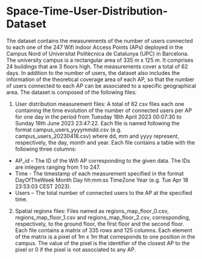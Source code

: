 # Space-Time-User-Distribution-Dataset
The dataset contains the measurements of the number of users connected to each one of the 247 Wifi indoor Access Points (APs) deployed in the Campus Nord of Universitat Politècnica de Catalunya (UPC) in Barcelona. The university campus is a rectangular area of 335 m x 125 m. It comprises 24 buildings that are 3 floors high. The measurements cover a total of 62 days. In addition to the number of users, the dataset also includes the information of the theoretical coverage area of each AP, so that the number of users connected to each AP can be associated to a specific geographical area. 
The dataset is composed of the following files:

1) User distribution measurement files:
A total of 62 csv files each one containing the time evolution of the number of connected users per AP for one day in the period from Tuesday 18th April 2023 00:07:30 to Sunday 18th June 2023 23:47:22. Each file is named following the format campus_users_yyyymmdd.csv (e.g. campus_users_20230418.csv) where dd, mm and yyyy represent, respectively, the day, month and year. Each file contains a table with the following three columns: 
- AP_id – The ID of the Wifi AP corresponding to the given data. The IDs are integers ranging from 1 to 247. 
- Time - The timestamp of each measurement specified in the format DayOfTheWeek Month Day hh:mm:ss TimeZone Year (e.g. Tue Apr 18 23:53:03 CEST 2023). 
- Users – The total number of connected users to the AP at the specified time. 

2) Spatial regions files:
Files named as regions_map_floor_0.csv, regions_map_floor_1.csv and regions_map_floor_2.csv, corresponding, respectively, to the ground floor, the first floor and the second floor. Each file contains a matrix of 335 rows and 125 columns. Each element of the matrix is a pixel of 1m x 1m that corresponds to one position in the campus. The value of the pixel is the identifier of the closest AP to the pixel or 0 if the pixel is not associated to any AP.


